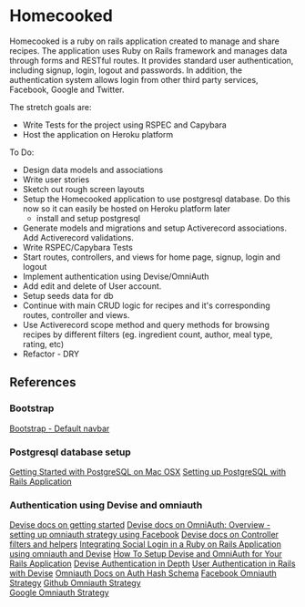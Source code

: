 # Homecooked
Homecooked is a ruby on rails application created to manage and share recipes.
The application uses Ruby on Rails framework and manages data through forms and RESTful routes. It provides standard user authentication, including signup, login, logout and passwords. In addition, the authentication system allows login from other third party services, Facebook, Google and Twitter.

The stretch goals are:
-	Write Tests for the project using RSPEC and Capybara
-	Host the application on Heroku platform

To Do:
- Design data models and associations
- Write user stories
- Sketch out rough screen layouts
- Setup the Homecooked application to use postgresql database. Do this now so it can easily be hosted on Heroku platform later
  - install and setup postgresql
- Generate models and migrations and setup Activerecord associations. Add Activerecord validations.
- Write RSPEC/Capybara Tests
- Start routes, controllers, and views for home page, signup, login and logout
- Implement authentication using Devise/OmniAuth
- Add edit and delete of User account.
- Setup seeds data for db
- Continue with main CRUD logic for recipes and it's corresponding routes, controller and views.
- Use Activerecord scope method and query methods for browsing recipes by different filters (eg. ingredient count, author, meal type, rating, etc)
- Refactor - DRY

## References
### Bootstrap
[Bootstrap - Default navbar](https://getbootstrap.com/docs/3.3/components/#navbar-default)
### Postgresql database setup
[Getting Started with PostgreSQL on Mac OSX](https://www.codementor.io/engineerapart/getting-started-with-postgresql-on-mac-osx-are8jcopb)
[Setting up PostgreSQL with Rails Application](https://medium.com/@noordean/setting-up-postgresql-with-rails-application-357fe5e9c28)
### Authentication using Devise and omniauth
[Devise docs on getting started](https://github.com/plataformatec/devise)
[Devise docs on OmniAuth: Overview - setting up omniauth strategy using Facebook](https://github.com/plataformatec/devise/wiki/OmniAuth:-Overview)
[Devise docs on Controller filters and helpers](https://github.com/plataformatec/devise#controller-filters-and-helpers)
[Integrating Social Login in a Ruby on Rails Application using omniauth and Devise](https://scotch.io/tutorials/integrating-social-login-in-a-ruby-on-rails-application)
[How To Setup Devise and OmniAuth for Your Rails Application](https://www.adrianprieto.com/how-to-setup-devise-and-omniauth-for-your-rails-application/)
[Devise Authentication in Depth](https://www.sitepoint.com/devise-authentication-in-depth/)
[User Authentication in Rails with Devise](https://gorails.com/episodes/user-authentication-with-devise)
[Omniauth Docs on Auth Hash Schema](https://github.com/omniauth/omniauth/wiki/Auth-Hash-Schema)
[Facebook Omniauth Strategy](https://github.com/mkdynamic/omniauth-facebook)
[Github Omniauth Strategy](https://github.com/omniauth/omniauth-github)  
[Google Omniauth Strategy](https://github.com/zquestz/omniauth-google-oauth2)
